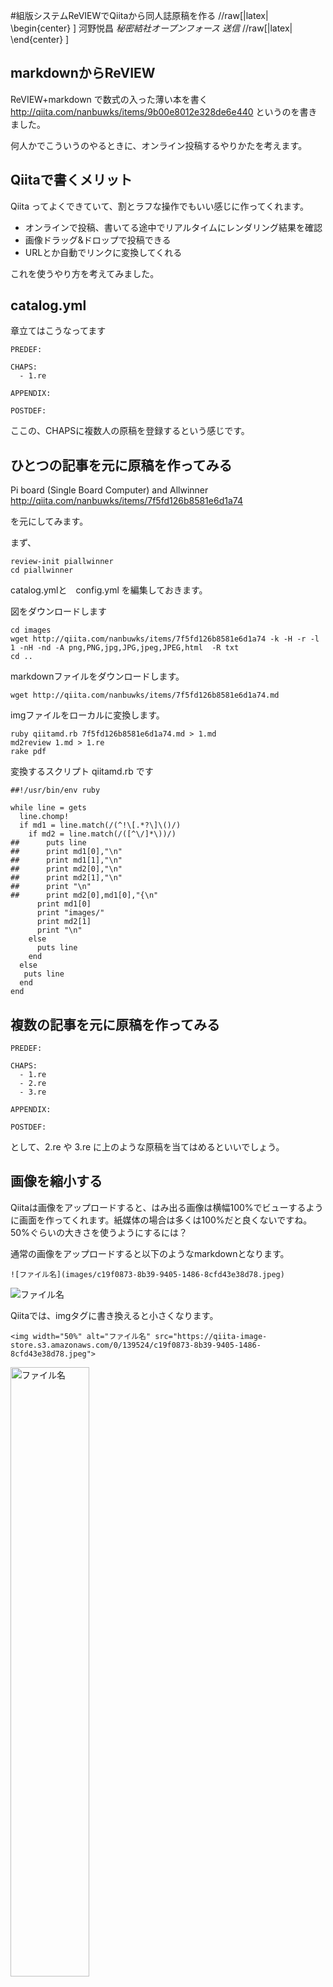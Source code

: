 #組版システムReVIEWでQiitaから同人誌原稿を作る
//raw[|latex| \begin{center} ]
河野悦昌  *秘密結社オープンフォース 送信*
//raw[|latex| \end{center} ]
## markdownからReVIEW

ReVIEW+markdown で数式の入った薄い本を書く
http://qiita.com/nanbuwks/items/9b00e8012e328de6e440
というのを書きました。

何人かでこういうのやるときに、オンライン投稿するやりかたを考えます。

## Qiitaで書くメリット

Qiita ってよくできていて、割とラフな操作でもいい感じに作ってくれます。

- オンラインで投稿、書いてる途中でリアルタイムにレンダリング結果を確認
- 画像ドラッグ&ドロップで投稿できる
- URLとか自動でリンクに変換してくれる

これを使うやり方を考えてみました。

## catalog.yml

章立てはこうなってます

```
PREDEF:

CHAPS:
  - 1.re

APPENDIX:

POSTDEF:
```


ここの、CHAPSに複数人の原稿を登録するという感じです。

## ひとつの記事を元に原稿を作ってみる

Pi board (Single Board Computer) and Allwinner
http://qiita.com/nanbuwks/items/7f5fd126b8581e6d1a74

を元にしてみます。

まず、

```
review-init piallwinner
cd piallwinner
```
catalog.ymlと　config.yml を編集しておきます。

図をダウンロードします

```
cd images
wget http://qiita.com/nanbuwks/items/7f5fd126b8581e6d1a74 -k -H -r -l 1 -nH -nd -A png,PNG,jpg,JPG,jpeg,JPEG,html  -R txt 
cd ..
```

markdownファイルをダウンロードします。

```
wget http://qiita.com/nanbuwks/items/7f5fd126b8581e6d1a74.md
```

imgファイルをローカルに変換します。

```
ruby qiitamd.rb 7f5fd126b8581e6d1a74.md > 1.md
md2review 1.md > 1.re
rake pdf 
```

変換するスクリプト qiitamd.rb です

```
##!/usr/bin/env ruby

while line = gets
  line.chomp!
  if md1 = line.match(/(^!\[.*?\]\()/)
    if md2 = line.match(/([^\/]*\))/)
##      puts line
##      print md1[0],"\n"
##      print md1[1],"\n"
##      print md2[0],"\n"
##      print md2[1],"\n"
##      print "\n"
##      print md2[0],md1[0],"{\n"
      print md1[0]
      print "images/"
      print md2[1]
      print "\n"
    else
      puts line
    end
  else
   puts line
  end
end

```




## 複数の記事を元に原稿を作ってみる


```
PREDEF:

CHAPS:
  - 1.re
  - 2.re
  - 3.re

APPENDIX:

POSTDEF:
```

として、2.re や 3.re に上のような原稿を当てはめるといいでしょう。

## 画像を縮小する

Qiitaは画像をアップロードすると、はみ出る画像は横幅100%でビューするように画面を作ってくれます。紙媒体の場合は多くは100%だと良くないですね。50%ぐらいの大きさを使うようにするには？

通常の画像をアップロードすると以下のようなmarkdownとなります。
```
![ファイル名](images/c19f0873-8b39-9405-1486-8cfd43e38d78.jpeg)
```

![ファイル名](images/c19f0873-8b39-9405-1486-8cfd43e38d78.jpeg)

Qiitaでは、imgタグに書き換えると小さくなります。
```
<img width="50%" alt="ファイル名" src="https://qiita-image-store.s3.amazonaws.com/0/139524/c19f0873-8b39-9405-1486-8cfd43e38d78.jpeg">
```

<img width="50%" alt="ファイル名" src="https://qiita-image-store.s3.amazonaws.com/0/139524/c19f0873-8b39-9405-1486-8cfd43e38d78.jpeg">

この解決方法は、GitHubなどでも同様です。
タグをいちいち書き換えないといけないのでメンドクサイですね。
markdownの拡張でできないかと思ったのですがそういうのは無さそうです。

仕方がないので、Qiita上では100%で表示されるけれども、PDFに変換した時に任意の大きさになるようにする。

「画像を初期化するスクリプト」
http://qiita.com/nanbuwks/items/9b00e8012e328de6e440#%E7%94%BB%E5%83%8F%E3%82%92%E7%B8%AE%E5%B0%8F%E3%81%99%E3%82%8B%E3%82%B9%E3%82%AF%E3%83%AA%E3%83%97%E3%83%88

を使うと、
[scale=0.5]![ファイル名](https://qiita-image-store.s3.amazonaws.com/0/139524/c19f0873-8b39-9405-1486-8cfd43e38d78.jpeg)

```
[scale=0.5]![ファイル名](https://qiita-image-store.s3.amazonaws.com/0/139524/c19f0873-8b39-9405-1486-8cfd43e38d78.jpeg)
```

と書けば、Qiita上では大きく、紙媒体に印刷したときには50%で印刷される。
けれども
[scale=0.5]というのが表示されてしまう。

少し書式を変更。

```
[]( scale=0.5 )![ファイル名]( https://qiita-image-store.s3.amazonaws.com/0/139524/c19f0873-8b39-9405-1486-8cfd43e38d78.jpeg )
```
とした。

[]( scale=0.5 )![ファイル名]( https://qiita-image-store.s3.amazonaws.com/0/139524/c19f0873-8b39-9405-1486-8cfd43e38d78.jpeg )

しかしながら md2review でエラーが起こる

```
 md2review qiita2review2.md 
/var/lib/gems/2.3.0/gems/md2review-1.11.0/lib/redcarpet/render/review.rb:299:in `remove_inline_markups': undefined method `gsub' for nil:NilClass (NoMethodError)
	from /var/lib/gems/2.3.0/gems/md2review-1.11.0/lib/redcarpet/render/review.rb:191:in `link'
	from /var/lib/gems/2.3.0/gems/md2review-1.11.0/lib/md2review/markdown.rb:13:in `render'
	from /var/lib/gems/2.3.0/gems/md2review-1.11.0/lib/md2review/markdown.rb:13:in `render'
	from /var/lib/gems/2.3.0/gems/md2review-1.11.0/bin/md2review:54:in `<top (required)>'
	from /usr/local/bin/md2review:22:in `load'
	from /usr/local/bin/md2review:22:in `<main>'

```

```

[]( scale=0.5 )

```

という書き方はmarkdownのコメントアウトなので、これでエラーが起こるとは情けないぞ。

```
[](
)
```
こんなのでも同様のエラー。
仕方がないので通常のコメントはふつーに消去、`[]( scale=0.5 )` は `[scale=0.5]` にするフィルタを作り、md2reviewをかける前に適用するようにしよう。

「preprosess.rb」

``` 
##!/usr/bin/env ruby
## this is not support $...$ in inline htmltag,link,image.
codeBlock=false
incomment=true
while line = gets
  line.chomp!
  if ( codeBlock == false && md1 = line.match(/^```/))
      codeBlock=true
      puts line
  elsif ( codeBlock == true && md1 = line.match(/^```/))
      codeBlock=false
      puts line
  elsif ( codeBlock == false && md1 = line.match(/^\[\]\(\ *(scale=.*)\ *\)!\[.*\]\(.*\)/))
      md2 = line.match(/^\[\]\(\ *scale=.*\ *\)(!\[.*\]\(.*\))/)
      print "[" + md1[1] + "]" + md2[1]
  elsif ( codeBlock == false )
    offset=0
    while md1 = line.index("[](",offset) do
      thereistex=false
      if ( md2 = line.match(/\$.*?\$/))
        thereistex=true
      end 
      inlinecode="nocode"
      inlinetex="notex"
      for  num in offset..md1-1
         ch = line[num]
         if ( ch == "`" && inlinecode=="nocode" )
             inlinecode="starting"
         elsif ( ch != "`" && inlinecode=="starting" )
            inlinecode="incode"
         elsif ( ch == "`" && inlinecode=="incode" )
            inlinecode="ending"
         elsif ( ch != "`" && inlinecode=="ending" )
            inlinecode="nocode"
         elsif ( ch == "$" && inlinecode=="nocode" && inlinetex=="notex" && thereistex==true )
            inlinetex="intex"
         elsif ( ch == "$" && inlinecode=="nocode" && inlinetex=="intex" )
            inlinetex="notex"
         end
         print ch
      end
      offset=md1+4
      num=offset-1
      if ( inlinetex!="notex" || inlinecode!="nocode")
      else 
        incomment=true
        while incomment==true do
          if ( line.length < num )
            if ( line=gets )
              num=0
            else
              incomment=false
            end
          end
          ch=line[num]

          if ( ch == ")" )
            incomment=false
          end
          num=num+1
          offset=num
        end
      end
    end
    line=line[offset,line.length]
    puts line
  else
    puts line
  end
end

```
制限

汚いコードになってしまったし、[](で
始まるのしか対応していない。
１つの$ とか　`  の後に [](が出ても認識しないなど、
かなりやっつけ。
